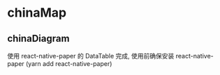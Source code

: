 # chinaMap


## chinaDiagram
使用 react-native-paper 的 DataTable 完成, 使用前确保安装 react-native-paper (yarn add react-native-paper)
